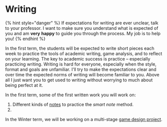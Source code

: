 # Writing

{% hint style="danger" %}
If expectations for writing are ever unclear, talk to your professor. I want to make sure you understand what is expected of you and am **very** **happy** to guide you through the process. My job is to help you!
{% endhint %}

In the first term, the students will be expected to write short pieces each week to practice the tools of academic writing, game analysis, and to reflect on your learning. The key to academic success is practice – especially practicing writing. Writing is hard for everyone, especially when the style, format and goals are unfamiliar. I'll try to make the expectations clear and over time the expected norms of writing will become familiar to you. Above all I just want you to get used to writing without worrying to much about being perfect at it. &#x20;

In the first term, some of the first written work you will work on:

1. Different kinds of [notes](notes/) to practice the _smart note_ method.
2.

In the Winter term, we will be working on a multi-stage [game design project](game-design-project.md).&#x20;

